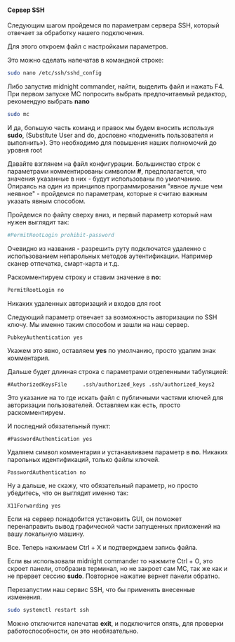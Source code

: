 #### Сервер SSH

Следующим шагом пройдемся по параметрам сервера SSH, который отвечает за обработку нашего подключения.



Для этого откроем файл с настройками параметров. 

Это можно сделать напечатав в командной строке:

```bash
sudo nano /etc/ssh/sshd_config
```

Либо запустив midnight commander, найти, выделить файл и нажать F4. При первом запуске МС попросить выбрать предпочитаемый редактор, рекомендую выбрать **nano**

```bash
sudo mc
```



И да, большую часть команд и правок мы будем вносить используя **sudo**, (Substitute User and do, дословно «подменить пользователя и выполнить»). Это необходимо для повышения наших полномочий до уровня root



Давайте взглянем на файл конфигурации. Большинство строк с параметрами комментированы символом **#**, предполагается, что значения указанные в них - будут использованы по умолчанию. Опираясь на один из принципов программирования "явное лучше чем неявное" - пройдемся по параметрам, которые я считаю важным указать явным способом.

Пройдемся по файлу сверху вниз, и первый параметр который нам нужен выглядит так: 

```bash
#PermitRootLogin prohibit-password
```

Очевидно из названия - разрешить руту подключатся удаленно с использованием непарольных методов аутентификации. Например сканер отпечатка, смарт-карта и т.д.

Раскомментируем строку и ставим значение в **no**:

```bash
PermitRootLogin no
```

Никаких удаленных авторизаций и входов для root



Следующий параметр отвечает за возможность авторизации по SSH ключу. Мы именно таким способом и зашли на наш сервер. 

```
PubkeyAuthentication yes
```

Укажем это явно, оставляем **yes** по умолчанию, просто удалим знак комментария.



Дальше будет длинная строка с параметрами отделенными табуляцией:

```
#AuthorizedKeysFile     .ssh/authorized_keys .ssh/authorized_keys2
```

Это указание на то где искать файл с публичными частями ключей для авторизации пользователей. Оставляем как есть, просто раскомментируем.



И последний обязательный пункт:

```
#PasswordAuthentication yes
```

Удаляем символ комментария и устанавливаем параметр в **no**. Никаких парольных идентификаций, только файлы ключей.

```
PasswordAuthentication no
```



Ну а дальше, не скажу, что обязательный параметр, но просто убедитесь, что он выглядит именно так:

```
X11Forwarding yes
```

Если на сервер понадобится установить GUI, он поможет перенаправить вывод графической части запущенных приложений на вашу локальную машину.



Все. Теперь нажимаем Ctrl + X и подтверждаем запись файла.

Если вы использовали midnight commander то нажмите Ctrl + O, это скроет панели, отобразив терминал, но не закроет сам MC, так же как и не прервет сессию **sudo**. Повторное нажатие вернет панели обратно.

Перезапустим наш сервис SSH, что бы применить внесенные изменения.

```bash
sudo systemctl restart ssh
```

Можно отключится напечатав **exit**, и подключится опять, для проверки работоспособности, он это необязательно.



